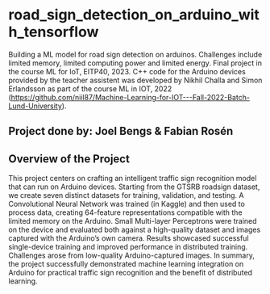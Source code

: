 # road_sign_detection_on_arduino_with_tensorflow
Building a ML model for road sign detection on arduinos. Challenges include limited memory, limited computing power and limited energy. Final project in the course ML for IoT, EITP40, 2023. C++ code for the Arduino devices provided by the teacher assistent was developed by Nikhil Challa and Simon Erlandsson as part of the course ML in IOT, 2022 (https://github.com/niil87/Machine-Learning-for-IOT---Fall-2022-Batch-Lund-University). 


## Project done by: Joel Bengs & Fabian Rosén

## Overview of the Project
This project centers on crafting an intelligent traffic sign recognition model that can run on Arduino devices. Starting from the GTSRB roadsign dataset, we create seven distinct datasets for training, validation, and testing. A Convolutional Neural Network was trained (in Kaggle) and then used to process data, creating 64-feature representations compatible with the limited memory on the Arduino. Small Multi-layer Perceptrons were trained on the device and evaluated both against a high-quality dataset and images captured with the Arduino’s own camera.
Results showcased successful single-device training and improved performance in distributed training. Challenges arose from low-quality Arduino-captured images. In summary, the project successfully demonstrated machine learning integration on Arduino for practical traffic sign recognition and the benefit of distributed learning.

